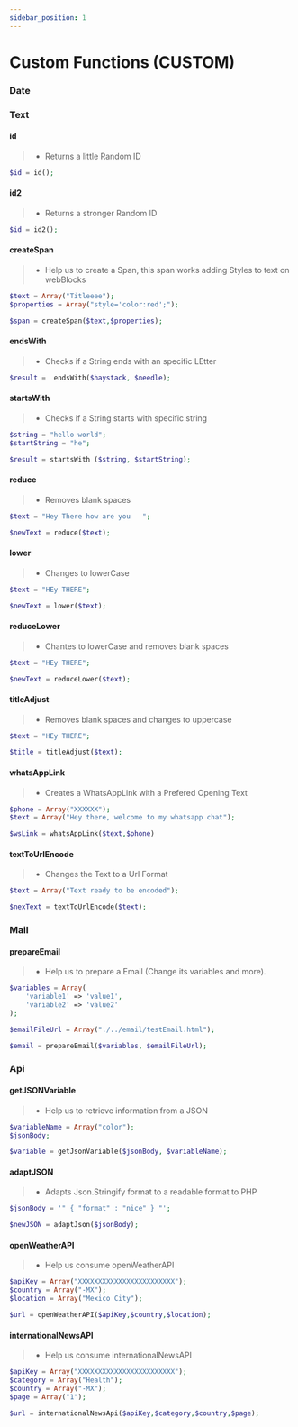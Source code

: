 ```yaml
---
sidebar_position: 1
---
```


# Custom Functions (CUSTOM)

### Date

### Text

#### id

> - Returns a little Random ID

```php
$id = id();
```

#### id2

> - Returns a stronger Random ID

```php
$id = id2();
```

#### createSpan

> - Help us to create a Span, this span works adding Styles to text on webBlocks

```php
$text = Array("Titleeee");
$properties = Array("style='color:red';");

$span = createSpan($text,$properties);
```

#### endsWith

> - Checks if a String ends with an specific LEtter

```php
$result =  endsWith($haystack, $needle);
```

#### startsWith

> - Checks if a String starts with specific string

```php
$string = "hello world";
$startString = "he";

$result = startsWith ($string, $startString);
```

#### reduce

> - Removes blank spaces

```php
$text = "Hey There how are you   ";

$newText = reduce($text);
```

#### lower

> - Changes to lowerCase

```php
$text = "HEy THERE";

$newText = lower($text);
```

#### reduceLower

> - Chantes to lowerCase and removes blank spaces

```php
$text = "HEy THERE";

$newText = reduceLower($text);
```

#### titleAdjust

> - Removes blank spaces and changes to uppercase

```php
$text = "HEy THERE";

$title = titleAdjust($text);
```

#### whatsAppLink

> - Creates a WhatsAppLink with a Prefered Opening Text

```php
$phone = Array("XXXXXX");
$text = Array("Hey there, welcome to my whatsapp chat");

$wsLink = whatsAppLink($text,$phone)
```

#### textToUrlEncode

> - Changes the Text to a Url Format

```php
$text = Array("Text ready to be encoded");

$nexText = textToUrlEncode($text);
```

### Mail

#### prepareEmail

> - Help us to prepare a Email (Change its variables and more).

```php
$variables = Array(
    'variable1' => 'value1',
    'variable2' => 'value2'
);

$emailFileUrl = Array("./../email/testEmail.html");

$email = prepareEmail($variables, $emailFileUrl);
```

### Api

#### getJSONVariable

> - Help us to retrieve information from a JSON

```php
$variableName = Array("color");
$jsonBody;

$variable = getJsonVariable($jsonBody, $variableName);
```

#### adaptJSON

> - Adapts Json.Stringify format to a readable format to PHP

```php
$jsonBody = '" { "format" : "nice" } "';

$newJSON = adaptJson($jsonBody);
```

#### openWeatherAPI

> - Help us consume openWeatherAPI

```php
$apiKey = Array("XXXXXXXXXXXXXXXXXXXXXXXX");
$country = Array("-MX");
$location = Array("Mexico City");

$url = openWeatherAPI($apiKey,$country,$location);
```

#### internationalNewsAPI

> - Help us consume internationalNewsAPI

```php
$apiKey = Array("XXXXXXXXXXXXXXXXXXXXXXXX");
$category = Array("Health");
$country = Array("-MX");
$page = Array("1");

$url = internationalNewsApi($apiKey,$category,$country,$page);
```
